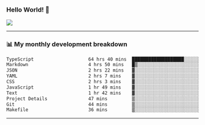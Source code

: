 ### Hello World! 👋

<a>
  <img align="center" src="https://github-readme-stats.vercel.app/api?username=megatunger&count_private=true&include_all_commits=true&bg_color=30,56CCF2,2F80ED&title_color=fff&text_color=fff" />
</a>

------
### 📊 My monthly development breakdown

<!--START_SECTION:waka-->

```txt
TypeScript                    64 hrs 40 mins  ███████████████████░░░░░░   76.07 %
Markdown                      4 hrs 50 mins   █▒░░░░░░░░░░░░░░░░░░░░░░░   05.69 %
JSON                          2 hrs 22 mins   ▓░░░░░░░░░░░░░░░░░░░░░░░░   02.80 %
YAML                          2 hrs 7 mins    ▓░░░░░░░░░░░░░░░░░░░░░░░░   02.50 %
CSS                           2 hrs 3 mins    ▓░░░░░░░░░░░░░░░░░░░░░░░░   02.42 %
JavaScript                    1 hr 49 mins    ▓░░░░░░░░░░░░░░░░░░░░░░░░   02.15 %
Text                          1 hr 42 mins    ▓░░░░░░░░░░░░░░░░░░░░░░░░   02.01 %
Project Details               47 mins         ▒░░░░░░░░░░░░░░░░░░░░░░░░   00.94 %
Git                           44 mins         ▒░░░░░░░░░░░░░░░░░░░░░░░░   00.87 %
Makefile                      36 mins         ▒░░░░░░░░░░░░░░░░░░░░░░░░   00.72 %
```

<!--END_SECTION:waka-->

------
